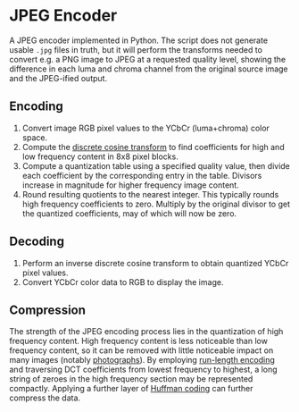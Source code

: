 
# JPEG Encoder

A JPEG encoder implemented in Python.
The script does not generate usable `.jpg` files in truth,
but it will perform the transforms needed to convert e.g. a PNG
image to JPEG at a requested quality level, showing the difference
in each luma and chroma channel from the original source image
and the JPEG-ified output.

## Encoding

1. Convert image RGB pixel values to the YCbCr (luma+chroma) color space.
2. Compute the [discrete cosine transform](https://en.wikipedia.org/wiki/Discrete_cosine_transform) to find coefficients for high and low frequency content in 8x8 pixel blocks.
3. Compute a quantization table using a specified quality value, then divide each coefficient by the corresponding entry in the table. Divisors increase in magnitude for higher frequency image content.
4. Round resulting quotients to the nearest integer. This typically rounds high frequency coefficients to zero. Multiply by the original divisor to get the quantized coefficients, may of which will now be zero.


## Decoding

1. Perform an inverse discrete cosine transform to obtain quantized YCbCr pixel values.
2. Convert YCbCr color data to RGB to display the image.


## Compression

The strength of the JPEG encoding process lies in the quantization of high frequency content.
High frequency content is less noticeable than low frequency content,
so it can be removed with little noticeable impact on many images
(notably [photographs](https://en.wikipedia.org/wiki/Joint_Photographic_Experts_Group)).
By employing [run-length encoding](https://en.wikipedia.org/wiki/Run-length_encoding) and traversing DCT coefficients from lowest frequency to highest, a long string of zeroes in the high frequency section may be represented compactly. Applying a further layer of [Huffman coding](https://en.wikipedia.org/wiki/Huffman_coding) can further compress the data.
